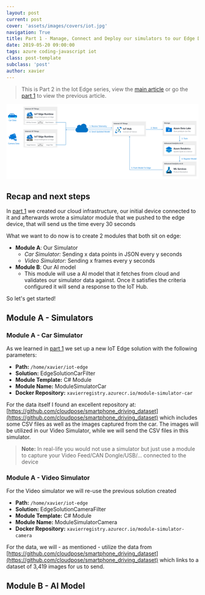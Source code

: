 ```yaml
---
layout: post
current: post
cover: 'assets/images/covers/iot.jpg'
navigation: True
title: Part 1 - Manage, Connect and Deploy our simulators to our Edge Devices with IoT Hub
date: 2019-05-20 09:00:00
tags: azure coding-javascript iot
class: post-template
subclass: 'post'
author: xavier
---
```


> This is Part 2 in the Iot Edge series, view the [main article](/iot-edge) or go the [part 1](/iot-edge-part1) to view the previous article.

![/assets/images/posts/iot-edge/architecture2.png](/assets/images/posts/iot-edge/architecture2.png)

## Recap and next steps

In [part 1](/iot-edge-part1) we created our cloud infrastructure, our initial device connected to it and afterwards wrote a simulator module that we pushed to the edge device, that will send us the time every 30 seconds 

What we want to do now is to create 2 modules that both sit on edge:
* **Module A**: Our Simulator 
  * *Car Simulator:* Sending x data points in JSON every y seconds
  * *Video Simulator:* Sending x frames every y seconds
* **Module B**: Our AI model
  * This module will use a AI model that it fetches from cloud and validates our simulator data against. Once it satisfies the criteria configured it will send a response to the IoT Hub.

So let's get started!

## Module A - Simulators

### Module A - Car Simulator

As we learned in [part 1](/iot-edge-part1) we set up a new IoT Edge solution with the following parameters:

* **Path:** `/home/xavier/iot-edge`
* **Solution:** EdgeSolutionCarFilter
* **Module Template:** C# Module
* **Module Name:** ModuleSimulatorCar
* **Docker Repository:** `xavierregistry.azurecr.io/module-simulator-car`

For the data itself I found an excellent repository at: [https://github.com/cloudpose/smartphone_driving_dataset](https://github.com/cloudpose/smartphone_driving_dataset) which includes some CSV files as well as the images captured from the car. The images will be utilized in our Video Simulator, while we will send the CSV files in this simulator.

> **Note:** In real-life you would not use a simulator but just use a module to capture your Video Feed/CAN Dongle/USB/... connected to the device



### Module A - Video Simulator

For the Video simulator we will re-use the previous solution created 

* **Path:** `/home/xavier/iot-edge`
* **Solution:** EdgeSolutionCameraFilter
* **Module Template:** C# Module
* **Module Name:** ModuleSimulatorCamera
* **Docker Repository:** `xavierregistry.azurecr.io/module-simulator-camera`

For the data, we will - as mentioned - utilize the data from [https://github.com/cloudpose/smartphone_driving_dataset](https://github.com/cloudpose/smartphone_driving_dataset) which links to a dataset of 3,419 images for us to send.




## Module B - AI Model